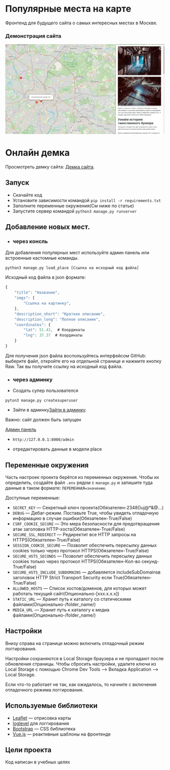 # Популярные места на карте

Фронтенд для будущего сайта о самых интересных местах в Москве.

### Демонстрация сайта
![Иллюстрация к проекту](static/img/photo_demo.jpg)

# Онлайн демка

Просмотреть демку сайта:
[Демка сайта](https://testewr23we1243.pythonanywhere.com/).

## Запуск

- Скачайте код
- Установите зависимости командой `pip install -r requirements.txt`
- Заполните переменные окружения(См ниже по статье)
- Запустите сервер командой `python3 manage.py runserver`

## Добавление новых мест.

- ### через консль

Для добавления популярных мест используйте админ панель или встроенные кастомные команды.
```python
python3 manage.py load_place [Ссылка на исходный код файла]
```

Исходный код файла в json формате:
```javascript
{
    "title": "Название",
    "imgs": [
        "Ссылка на картинку",
    ],
    "description_short": "Краткое описание",
    "description_long": "Полное описание",
    "coordinates": {
        "lat": 51.41,  # Координаты
        "lng": 37.37  # Координаты
    }
}
```

Для получения json файла воспользуйтесь интерфейсом GitHub: выберите файл, откройте его на отдельной странице и нажмите кнопку Raw. Так вы получите ссылку на исходный код файла.

- ### через админку

- Создать супер пользователся 
```
pyton3 manage.py createsuperuser
```
- Зайти в админку[Зайти в админку](https://testewr23we1243.pythonanywhere.com/admin).

Важно: сайт должен быть запущен

[Админ панель](http://127.0.0.1:8000/admin) 
- ```http://127.0.0.1:8000/admin```

- отредактировать данные в модели place

## Переменные окружения

Часть настроек проекта берётся из переменных окружения. Чтобы их определить, создайте файл `.env` рядом с `manage.py` и запишите туда данные в таком формате: `ПЕРЕМЕННАЯ=значение`.

Доступные переменные:
- `SECRET_KEY` — Секретный ключ проекта(Обязателен-2348()uj@*&@...)
- `DEBUG` — Дебаг-режим. Поставьте True, чтобы увидеть отладочную информацию в случае ошибки(Обязателен-True/False)
- `CSRF_COOKIE_SECURE` — Это мера безопасности для предотвращения атак заголовка HTTP-хоста(Обязателен-True/False)
- `SECURE_SSL_REDIRECT` — Редиректит все HTTP запросы на HTTPS(Обязателен-True/False)
- `SESSION_COOKIE_SECURE` — Позволит обеспечить пересылку данных cookies только через протокол HTTPS(Обязателен-True/False)
- `SECURE_HSTS_SECONDS` — Позволит обеспечить пересылку данных cookies только через протокол HTTPS(Обязателен-Кол-во секунд-True/False)
- `SECURE_HSTS_INCLUDE_SUBDOMAINS` — добавляется includeSubDomainsв заголовок HTTP Strict Transport Security если True(Обязателен-True/False)
- `ALLOWED_HOSTS` — Список хостов/доменов, для которых может работать текущий сайт(Опционально-[xxx.x.x.x])
- `STATIC_URL` — Хранит путь к каталогу со статическими файлами(Опционально-/folder_name/)
- `MEDIA_URL` — Хранит путь к каталогу к медиа файлами(Опционально-/folder_name/)

## Настройки

Внизу справа на странице можно включить отладочный режим логгирования.


Настройки сохраняются в Local Storage браузера и не пропадают после обновления страницы. Чтобы сбросить настройки, удалите ключи из Local Storage с помощью Chrome Dev Tools —&gt; Вкладка Application —&gt; Local Storage.

Если что-то работает не так, как ожидалось, то начните с включения отладочного режима логгирования.

<a href="#" id="data-sources"></a>


## Используемые библиотеки

* [Leaflet](https://leafletjs.com/) — отрисовка карты
* [loglevel](https://www.npmjs.com/package/loglevel) для логгирования
* [Bootstrap](https://getbootstrap.com/) — CSS библиотека
* [Vue.js](https://ru.vuejs.org/) — реактивные шаблоны на фронтенде

## Цели проекта

Код написан в учебных целях
